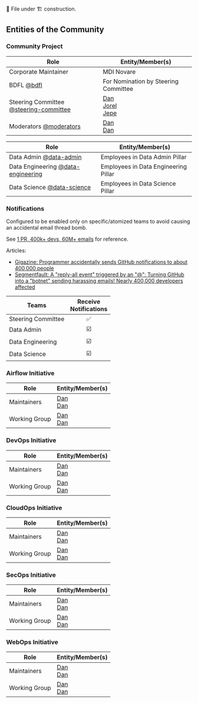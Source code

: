 📄 File under 🏗 construction.

## Entities of the Community
### Community Project

| Role | Entity/Member(s) |
| ----------------------- | -------------------------------------- |
| Corporate Maintainer | MDI Novare |
| BDFL [@bdfl](https://github.com/orgs/DAO-Community/teams/bdfl) | For Nomination by Steering Committee |
| Steering Committee [@steering-committee](https://github.com/orgs/DAO-Community/teams/steering-committee) | [Dan](https://github.com/joshua-lagasca)<br>[Jorel](https://github.com/joshua-lagasca)<br>[Jepe](https://github.com/joshua-lagasca) |
| Moderators [@moderators](https://github.com/orgs/DAO-Community/teams/moderators) | [Dan](https://github.com/joshua-lagasca)<br>[Dan](https://github.com/joshua-lagasca) |

| Role | Entity/Member(s) |
| -- | -- |
| Data Admin [@data-admin](https://github.com/orgs/DAO-Community/teams/data-admin) | Employees in Data Admin Pillar |
| Data Engineering [@data-engineering](https://github.com/orgs/DAO-Community/teams/data-engineering) | Employees in Data Engineering Pillar |
| Data Science [@data-science](https://github.com/orgs/DAO-Community/teams/data-science) | Employees in Data Science Pillar |

### Notifications
Configured to be enabled only on specific/atomized teams to avoid causing an accidental email thread bomb.

See [1 PR, 400k+ devs, 60M+ emails](https://github.com/EpicGames/Signup/pull/24) for reference.

Articles:
* [Gigazine: Programmer accidentally sends GitHub notifications to about 400,000 people](https://gigazine.net/gsc_news/en/20220607-github-user-notification-400k-users/)
* [Segmentfault: A "reply-all event" triggered by an "@": Turning GitHub into a "botnet" sending harassing emails! Nearly 400,000 developers affected](https://segmentfault.com/a/1190000041959460/en)

| Teams | Receive<br>Notifications |
| -- | :--: |
| Steering Committee | ✅ |
| Data Admin | ☑️ |
| Data Engineering | ☑️ |
| Data Science | ☑️ |


### Airflow Initiative

| Role                    | Entity/Member(s)                       |
| ----------------------- | -------------------------------------- |
| Maintainers             | [Dan](https://github.com/joshua-lagasca)<br>[Dan](https://github.com/joshua-lagasca) |
| Working Group           | [Dan](https://github.com/joshua-lagasca)<br>[Dan](https://github.com/joshua-lagasca) |

### DevOps Initiative

| Role                    | Entity/Member(s)                       |
| ----------------------- | -------------------------------------- |
| Maintainers             | [Dan](https://github.com/joshua-lagasca)<br>[Dan](https://github.com/joshua-lagasca) |
| Working Group           | [Dan](https://github.com/joshua-lagasca)<br>[Dan](https://github.com/joshua-lagasca) |

### CloudOps Initiative

| Role                    | Entity/Member(s)                       |
| ----------------------- | -------------------------------------- |
| Maintainers             | [Dan](https://github.com/joshua-lagasca)<br>[Dan](https://github.com/joshua-lagasca) |
| Working Group           | [Dan](https://github.com/joshua-lagasca)<br>[Dan](https://github.com/joshua-lagasca) |

### SecOps Initiative

| Role                    | Entity/Member(s)                       |
| ----------------------- | -------------------------------------- |
| Maintainers             | [Dan](https://github.com/joshua-lagasca)<br>[Dan](https://github.com/joshua-lagasca) |
| Working Group           | [Dan](https://github.com/joshua-lagasca)<br>[Dan](https://github.com/joshua-lagasca) |

### WebOps Initiative

| Role                    | Entity/Member(s)                       |
| ----------------------- | -------------------------------------- |
| Maintainers             | [Dan](https://github.com/joshua-lagasca)<br>[Dan](https://github.com/joshua-lagasca) |
| Working Group           | [Dan](https://github.com/joshua-lagasca)<br>[Dan](https://github.com/joshua-lagasca) |

